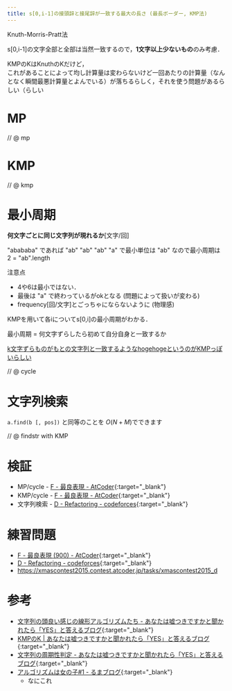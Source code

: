 ```yaml
---
title: s[0,i-1]の接頭辞と接尾辞が一致する最大の長さ (最長ボーダー, KMP法)
---
```


Knuth-Morris-Pratt法

s[0,i-1]の文字全部と全部は当然一致するので，**1文字以上少ないもの**のみ考慮．

KMPのKはKnuthのKだけど，  
これがあることによって均し計算量は変わらないけど一回あたりの計算量（なんとなく瞬間最悪計算量とよんでいる）が落ちるらしく，それを使う問題があるらしい（らしい

# MP

// @ mp

# KMP

// @ kmp

# 最小周期

**何文字ごとに同じ文字列が現れるか**\[文字/回]

"abababa" であれば "ab" "ab" "ab" "a" で最小単位は "ab" なので最小周期は 2 = "ab".length  

注意点

* 4や6は最小ではない．
* 最後は "a" で終わっているがokとなる (問題によって扱いが変わる)
* frequency\[回/文字]とごっちゃにならないように (物理感)

KMPを用いて各iについてs[0,i]の最小周期がわかる．

最小周期 = 何文字ずらしたら初めて自分自身と一致するか

[k文字ずらものがもとの文字列と一致するようなhogehogeというのがKMPっぽいらしい](http://snuke.hatenablog.com/entry/2015/04/05/184819)

// @ cycle

# 文字列検索

`a.find(b [, pos])` と同等のことを $O(N+M)$でできます

// @ findstr with KMP

# 検証

* MP/cycle - [F - 最良表現 - AtCoder](https://beta.atcoder.jp/contests/arc060/submissions/2179734){:target="_blank"}<!--_-->
* KMP/cycle - [F - 最良表現 - AtCoder](https://beta.atcoder.jp/contests/arc060/submissions/2213473){:target="_blank"}<!--_-->
* 文字列検索 - [D - Refactoring - codeforces](https://codeforces.com/contest/1055/submission/45542889){:target="_blank"}<!--_-->

# 練習問題

* [F - 最良表現 (900) - AtCoder](https://beta.atcoder.jp/contests/arc060/tasks/arc060_d){:target="_blank"}<!--_-->
* [D - Refactoring - codeforces](https://codeforces.com/contest/1055/problem/D){:target="_blank"}<!--_-->
* https://xmascontest2015.contest.atcoder.jp/tasks/xmascontest2015_d

# 参考

* [文字列の頭良い感じの線形アルゴリズムたち - あなたは嘘つきですかと聞かれたら「YES」と答えるブログ](http://snuke.hatenablog.com/entry/2014/12/01/235807){:target="_blank"}
* [KMPのK \| あなたは嘘つきですかと聞かれたら「YES」と答えるブログ](http://snuke.hatenablog.com/entry/2017/07/18/101026){:target="_blank"}<!--_-->
* [文字列の周期性判定 - あなたは嘘つきですかと聞かれたら「YES」と答えるブログ](http://snuke.hatenablog.com/entry/2015/04/05/184819){:target="_blank"}<!--_-->
* [アルゴリズムは女の子#1 - るまブログ](https://tomorinao.blogspot.com/2018/03/1_20.html){:target="_blank"}<!--_-->
  * なにこれ

